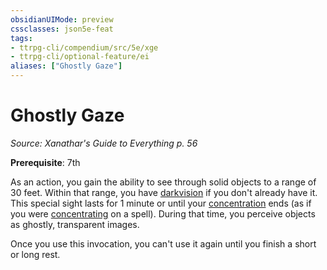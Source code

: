 ```yaml
---
obsidianUIMode: preview
cssclasses: json5e-feat
tags:
- ttrpg-cli/compendium/src/5e/xge
- ttrpg-cli/optional-feature/ei
aliases: ["Ghostly Gaze"]
---
```

# Ghostly Gaze
*Source: Xanathar's Guide to Everything p. 56*  

**Prerequisite**: 7th

As an action, you gain the ability to see through solid objects to a range of 30 feet. Within that range, you have [darkvision](3-Compendium/rules/senses.md#Darkvision) if you don't already have it. This special sight lasts for 1 minute or until your [concentration](3-Compendium/rules/conditions.md#Concentration) ends (as if you were [concentrating](3-Compendium/rules/conditions.md#Concentration) on a spell). During that time, you perceive objects as ghostly, transparent images.

Once you use this invocation, you can't use it again until you finish a short or long rest.